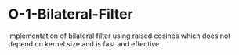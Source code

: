 # O-1-Bilateral-Filter
implementation of bilateral filter using raised cosines which does not depend on kernel size and is fast and effective
